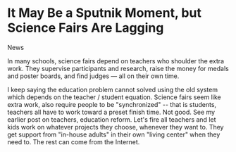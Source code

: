 # It May Be a Sputnik Moment, but Science Fairs Are Lagging

News

In many schools, science fairs depend on teachers who shoulder the extra work. They supervise participants and research, raise the money for medals and poster boards, and find judges — all on their own time.

I keep saying the education problem cannot solved using the old system which depends on the teacher / student equation. Science fairs seem like extra work, also require people to be "synchronized" -- that is students, teachers all have to work toward a preset finish time. Not good. See my earlier post on teachers, education reform. Let's fire all teachers and let kids work on whatever projects they choose, whenever they want to. They get support from "in-house adults" in their own "living center" when they need to. The rest can come from the Internet.
